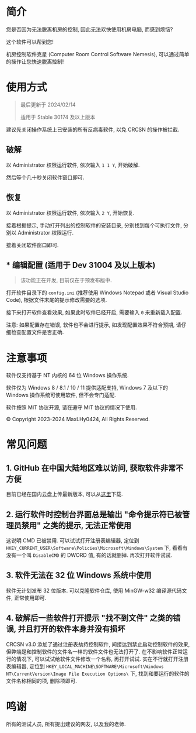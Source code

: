 # 简介

您是否因为无法脱离机房的控制, 因此无法欢快使用机房电脑, 而感到烦恼?

这个软件可以帮到您!

机房控制软件克星 (Computer Room Control Software Nemesis), 可以通过简单的操作让您快速脱离控制!

# 使用方式

> 最后更新于 2024/02/14
> 
> 适用于 Stable 30174 及以上版本

建议先关闭操作系统上已安装的所有反病毒软件, 以免 CRCSN 的操作被拦截.

## 破解

以 Administrator 权限运行软件, 依次输入 `1 1 Y`, 开始破解.

然后等个几十秒关闭软件窗口即可.

## 恢复

以 Administrator 权限运行软件, 依次输入 `2 Y`, 开始恢复.

接着根据提示, 手动打开列出的控制软件的安装目录, 分别找到每个可执行文件, 分别以 Administrator 权限运行.

接着关闭软件窗口即可.

## * 编辑配置 (适用于 Dev 31004 及以上版本)

> 该功能正在开发, 目前仅在于预发布版中.

打开软件目录下的 `config.ini` (推荐使用 Windows Notepad 或者 Visual Studio Code), 根据文件末尾的提示修改需要的选项. 

接下来打开软件查看效果, 如果此时软件已经开启, 需要输入 `0` 来重新载入配置.

注意: 如果配置存在错误, 软件也不会进行提示, 如发现配置效果不符合预期, 请仔细检查配置文件是否正确.

# 注意事项

软件仅支持基于 NT 内核的 64 位 Windows 操作系统.

软件仅为 Windows 8 / 8.1 / 10 / 11 提供适配支持, Windows 7 及以下的 Windows 操作系统可使用软件, 但不会专门适配.

软件按照 MIT 协议开源, 请在遵守 MIT 协议的情况下使用.

© Copyright 2023-2024 MaxLHy0424, All Rights Reserved.

# 常见问题

## 1. GitHub 在中国大陆地区难以访问, 获取软件非常不方便

目前已经在国内云盘上传最新版本, 可以从[这里](https://www.123pan.com/s/HmR8jv-tZLN.html "点击跳转")下载.

## 2. 运行软件时控制台界面总是输出 "命令提示符已被管理员禁用" 之类的提示, 无法正常使用

这说明 CMD 已被禁用. 可以试试打开注册表编辑器, 定位到 `HKEY_CURRENT_USER\Software\Policies\Microsoft\Windows\System` 下, 看看有没有一个叫 `DisableCMD` 的 DWORD 值, 有的话就删掉. 再次打开软件试试.

## 3. 软件无法在 32 位 Windows 系统中使用

软件无计划发布 32 位版本. 可以克隆软件仓库, 使用 MinGW-w32 编译源代码文件, 正常使用即可.

## 4. 破解后一些软件打开提示 "找不到文件" 之类的错误, 并且打开的软件本身并没有损坏

CRCSN v3.0 添加了通过注册表劫持控制软件, 间接达到禁止启动控制软件的效果, 但弊端是和控制软件的文件名一样的软件文件也无法打开了. 在不影响软件正常运行的情况下, 可以试试给软件文件修改一个名称, 再打开试试. 实在不行就打开注册表编辑器, 定位到 `HKEY_LOCAL_MACHINE\SOFTWARE\Microsoft\Windows NT\CurrentVersion\Image File Execution Options\` 下, 找到和要运行的软件的文件名称相同的项, 删除项即可.

# 鸣谢

所有的测试人员, 所有提出建议的网友, 以及我的老师.